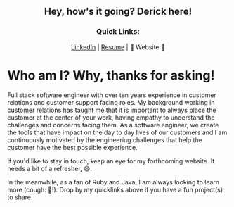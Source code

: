 <h2 align="center">Hey, how's it going? Derick here! </h2>

<h3 align="center">Quick Links:</h3>
<p align="center">
  <a href="https://linkedin.com/in/dbcastillo">LinkedIn</a> | 
  <a href="https://bit.ly/dbcastillo">Resume</a> | 
  🚧 Website 🚧
</p>

# Who am I? Why, thanks for asking! 

Full stack software engineer with over ten years experience in customer relations and customer support facing roles. My background working in customer relations has taught me that it is important to always place the customer at the center of your work, having empathy to understand the challenges and concerns facing them. As a software engineer, we create the tools that have impact on the day to day lives of our customers and I am continuously motivated by the engineering challenges that help the customer have the best possible experience.

If you'd like to stay in touch, keep an eye for my forthcoming website. It needs a bit of a refresher, 😅.

In the meanwhile, as a fan of Ruby and Java, I am always looking to learn more (cough: 🐍!). Drop by my quicklinks above if you have a fun project(s) to share. 
